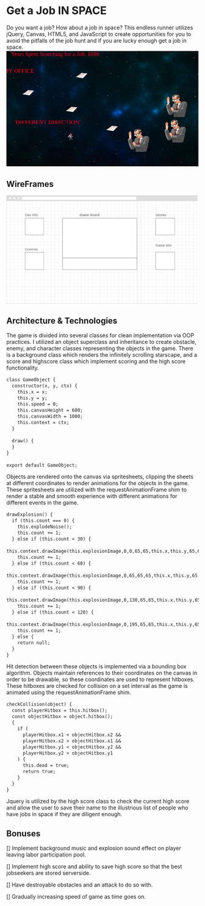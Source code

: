 # Get a Job IN SPACE

  Do you want a job? How about a job in space? This endless runner utilizes jQuery, Canvas, HTML5, and JavaScript
  to create opportunities for you to avoid the pitfalls of the job hunt and if you are lucky enough get a job in space.
![gajis](assets/GAJIS.png)

## WireFrames

![wireframe](https://github.com/EthanCharlesFlood/GetAJobInSpace/blob/master/assets/JavaScript%20Game%20Wireframe.png)

## Architecture & Technologies

The game is divided into several classes for clean implementation via OOP practices. I utilized an object superclass and inheritance to create obstacle, enemy, and character classes representing the objects in the game.  There is a background class which renders the infinitely scrolling starscape, and a score and highscore class which implement scoring and the high score functionality.

```
class GameObject {
  constructor(x, y, ctx) {
    this.x = x;
    this.y = y;
    this.speed = 0;
    this.canvasHeight = 600;
    this.canvasWidth = 1000;
    this.context = ctx;
  }

  draw() {
  }
}

export default GameObject;
```

Objects are rendered onto the canvas via spritesheets, clipping the sheets at different coordinates to render animations for the objects in the game. These spritesheets are utilized with the requestAnimationFrame shim to render a stable and smooth experience with different animations for different events in the game.

```
drawExplosion() {
  if (this.count === 0) {
    this.explodeNoise();
    this.count += 1;
  } else if (this.count < 30) {
    this.context.drawImage(this.explosionImage,0,0,65,65,this.x,this.y,65,65);
    this.count += 1;
  } else if (this.count < 60) {
    this.context.drawImage(this.explosionImage,0,65,65,65,this.x,this.y,65,65);
    this.count += 1;
  } else if (this.count < 90) {
    this.context.drawImage(this.explosionImage,0,130,65,65,this.x,this.y,65,65);
    this.count += 1;
  } else if (this.count < 120) {
    this.context.drawImage(this.explosionImage,0,195,65,65,this.x,this.y,65,65);
    this.count += 1;
  } else {
    return null;
  }
}
```

 Hit detection between these objects is implemented via a bounding box algorithm. Objects maintain references to their coordinates on the canvas in order to be drawable, so these coordinates are used to represent hitboxes. These hitboxes are checked for collision on a set interval as the game is animated using the requestAnimationFrame shim.

```
checkCollision(object) {
  const playerHitbox = this.hitbox();
  const objectHitbox = object.hitbox();
  {
    if (
      playerHitbox.x1 < objectHitbox.x2 &&
      playerHitbox.x2 > objectHitbox.x1 &&
      playerHitbox.y1 < objectHitbox.y2 &&
      playerHitbox.y2 > objectHitbox.y1
    ) {
      this.dead = true;
      return true;
    }
  }
}
```

Jquery is utilized by the high score class to check the current high score and allow the user to save their name to the illustrious list of
people who have jobs in space if they are diligent enough.





## Bonuses

[] Implement background music and explosion sound effect on player leaving labor participation pool.

[] Implement high score and ability to save high score so that the best jobseekers are stored serverside.

[] Have destroyable obstacles and an attack to do so with.

[] Gradually increasing speed of game as time goes on.
